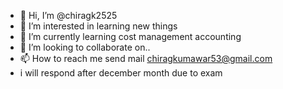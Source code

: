 - 👋 Hi, I’m @chiragk2525
- 👀 I’m interested in learning new things
- 🌱 I’m currently learning cost management accounting 
- 💞️ I’m looking to collaborate on..
- 📫 How to reach me send mail chiragkumawar53@gmail.com 
- i will respond after december month due to exam  

<!---
chiragk2525/chiragk2525 is a ✨ special ✨ repository because its `README.md` (this file) appears on your GitHub profile.
You can click the Preview link to take a look at your changes.
--->
